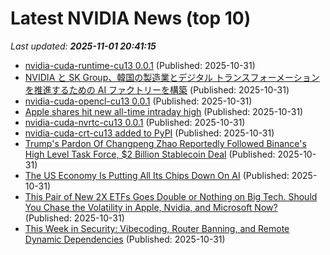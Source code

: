 # Latest NVIDIA News (top 10)
_Last updated: **2025-11-01 20:41:15**_

- [nvidia-cuda-runtime-cu13 0.0.1](https://pypi.org/project/nvidia-cuda-runtime-cu13/0.0.1/) (Published: 2025-10-31)
- [NVIDIA と SK Group、韓国の製造業とデジタル トランスフォーメーションを推進するための AI ファクトリーを構築](https://prtimes.jp/main/html/rd/p/000000573.000012662.html) (Published: 2025-10-31)
- [nvidia-cuda-opencl-cu13 0.0.1](https://pypi.org/project/nvidia-cuda-opencl-cu13/0.0.1/) (Published: 2025-10-31)
- [Apple shares hit new all-time intraday high](https://macdailynews.com/2025/10/31/apple-shares-hit-new-all-time-intraday-high-12/) (Published: 2025-10-31)
- [nvidia-cuda-nvrtc-cu13 0.0.1](https://pypi.org/project/nvidia-cuda-nvrtc-cu13/0.0.1/) (Published: 2025-10-31)
- [nvidia-cuda-crt-cu13 added to PyPI](https://pypi.org/project/nvidia-cuda-crt-cu13/) (Published: 2025-10-31)
- [Trump's Pardon Of Changpeng Zhao Reportedly Followed Binance's High Level Task Force, $2 Billion Stablecoin Deal](https://finance.yahoo.com/news/trumps-pardon-changpeng-zhao-reportedly-203122515.html) (Published: 2025-10-31)
- [The US Economy Is Putting All Its Chips Down On AI](https://www.investopedia.com/the-u-s-economy-is-putting-all-its-chips-down-on-a-i-11841060) (Published: 2025-10-31)
- [This Pair of New 2X ETFs Goes Double or Nothing on Big Tech. Should You Chase the Volatility in Apple, Nvidia, and Microsoft Now?](https://biztoc.com/x/0d56c2f08c80797b) (Published: 2025-10-31)
- [This Week in Security: Vibecoding, Router Banning, and Remote Dynamic Dependencies](https://hackaday.com/2025/10/31/this-week-in-security-vibecoding-router-banning-and-remote-dynamic-dependencies/) (Published: 2025-10-31)
